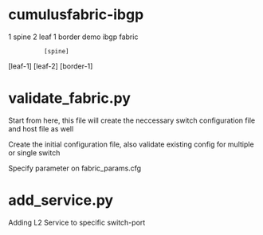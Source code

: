 # cumulusfabric-ibgp
1 spine 2 leaf 1 border demo ibgp fabric

              [spine]

[leaf-1] [leaf-2]  [border-1]

validate_fabric.py
==================
Start from here, this file will create the neccessary switch configuration file and host file as well

Create the initial configuration file, also validate existing config for multiple or single switch

Specify parameter on fabric_params.cfg

add_service.py
==================
Adding L2 Service to specific switch-port


